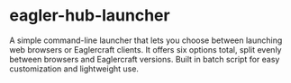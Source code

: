 # eagler-hub-launcher
A simple command-line launcher that lets you choose between launching web browsers or Eaglercraft clients. It offers six options total, split evenly between browsers and Eaglercraft versions. Built in batch script for easy customization and lightweight use.
